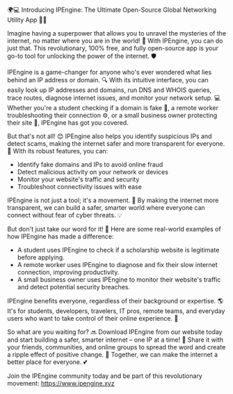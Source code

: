🌍💻 Introducing IPEngine: The Ultimate Open-Source Global Networking Utility App 📡🔥

Imagine having a superpower that allows you to unravel the mysteries of the internet, no matter where you are in the world! 🔮 With IPEngine, you can do just that. This revolutionary, 100% free, and fully open-source app is your go-to tool for unlocking the power of the internet. 🛡️

IPEngine is a game-changer for anyone who's ever wondered what lies behind an IP address or domain. 🔍 With its intuitive interface, you can easily look up IP addresses and domains, run DNS and WHOIS queries, trace routes, diagnose internet issues, and monitor your network setup. 💻 Whether you're a student checking if a domain is fake 🤔, a remote worker troubleshooting their connection ⚙️, or a small business owner protecting their site 🏢, IPEngine has got you covered.

But that's not all! 😊 IPEngine also helps you identify suspicious IPs and detect scams, making the internet safer and more transparent for everyone. 💪 With its robust features, you can:

* Identify fake domains and IPs to avoid online fraud
* Detect malicious activity on your network or devices
* Monitor your website's traffic and security
* Troubleshoot connectivity issues with ease

IPEngine is not just a tool; it's a movement. 🚀 By making the internet more transparent, we can build a safer, smarter world where everyone can connect without fear of cyber threats. 💡

But don't just take our word for it! 🤔 Here are some real-world examples of how IPEngine has made a difference:

* A student uses IPEngine to check if a scholarship website is legitimate before applying.
* A remote worker uses IPEngine to diagnose and fix their slow internet connection, improving productivity.
* A small business owner uses IPEngine to monitor their website's traffic and detect potential security breaches.

IPEngine benefits everyone, regardless of their background or expertise. 🌎 It's for students, developers, travelers, IT pros, remote teams, and everyday users who want to take control of their online experience. 💪

So what are you waiting for? 🔜 Download IPEngine from our website today and start building a safer, smarter internet – one IP at a time! 📲 Share it with your friends, communities, and online groups to spread the word and create a ripple effect of positive change. 🌊 Together, we can make the internet a better place for everyone. 💕

Join the IPEngine community today and be part of this revolutionary movement: https://www.ipengine.xyz